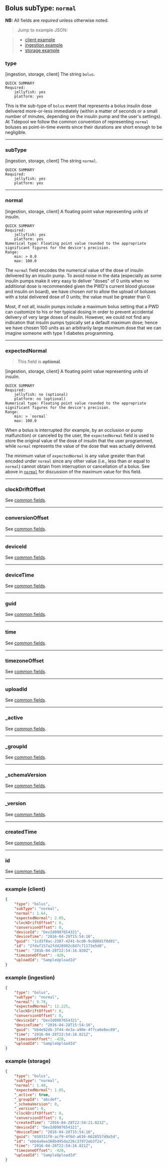 ## Bolus subType: `normal`

**NB:** All fields are *required* unless otherwise noted.


> Jump to example JSON:

>  - [client example](#example-client)
>  - [ingestion example](#example-ingestion)
>  - [storage example](#example-storage)


### type

[ingestion, storage, client] The string `bolus`.

	QUICK SUMMARY
	Required:
		jellyfish: yes
		platform: yes
<!-- start type -->

This is the sub-type of `bolus` event that represents a bolus insulin dose delivered more-or-less immediately (within a matter of seconds or a small number of minutes, depending on the insulin pump and the user's settings). At Tidepool we follow the common convention of representing `normal` boluses as point-in-time events since their durations are short enough to be negligible.

<!-- end type -->

* * * * *

### subType

[ingestion, storage, client] The string `normal`.

	QUICK SUMMARY
	Required:
		jellyfish: yes
		platform: yes
<!-- start subType -->
<!-- TODO -->
<!-- end subType -->

* * * * *

### normal

[ingestion, storage, client] A floating point value representing units of insulin.

	QUICK SUMMARY
	Required:
		jellyfish: yes
		platform: yes
	Numerical type: Floating point value rounded to the appropriate significant figures for the device's precision.
	Range:
		min: > 0.0
		max: 100.0
<!-- start normal -->

The `normal` field encodes the numerical value of the dose of insulin delivered by an insulin pump. To avoid noise in the data (especially as some insulin pumps make it very easy to deliver "doses" of 0 units when no additional dose is recommended given the PWD's current blood glucose and insulin on board), we have chosen _not_ to allow the upload of boluses with a total delivered dose of 0 units; the value must be greater than 0.

Most, if not all, insulin pumps include a maximum bolus setting that a PWD can customize to his or her typical dosing in order to prevent accidental delivery of very large doses of insulin. However, we could not find any indication that insulin pumps typically set a default maximum dose; hence we have chosen 100 units as an arbitrarily large maximum dose that we can imagine someone with type 1 diabetes programming.

<!-- end normal -->

* * * * *

### expectedNormal

> This field is **optional**.

[ingestion, storage, client] A floating point value representing units of insulin.

	QUICK SUMMARY
	Required:
		jellyfish: no (optional)
		platform: no (optional)
	Numerical type: Floating point value rounded to the appropriate significant figures for the device's precision.
	Range:
		min: > `normal`
		max: 100.0
<!-- start expectedNormal -->

When a bolus is interrupted (for example, by an occlusion or pump malfunction) or canceled by the user, the `expectedNormal` field is used to store the original value of the dose of insulin that the user programmed, while `normal` represents the value of the dose that was actually delivered.

The minimum value of `expectedNormal` is any value greater than that encoded under `normal` since any other value (i.e., less than or equal to `normal`) cannot obtain from interruption or cancellation of a bolus. See above in [`normal`](#normal) for discussion of the maximum value for this field.

<!-- end expectedNormal -->

* * * * *

### clockDriftOffset

See [common fields](../../common.md).

<!-- start clockDriftOffset -->
<!-- TODO -->
<!-- end clockDriftOffset -->

* * * * *

### conversionOffset

See [common fields](../../common.md).

<!-- start conversionOffset -->
<!-- TODO -->
<!-- end conversionOffset -->

* * * * *

### deviceId

See [common fields](../../common.md).

<!-- start deviceId -->
<!-- TODO -->
<!-- end deviceId -->

* * * * *

### deviceTime

See [common fields](../../common.md).

<!-- start deviceTime -->
<!-- TODO -->
<!-- end deviceTime -->

* * * * *

### guid

See [common fields](../../common.md).

<!-- start guid -->
<!-- TODO -->
<!-- end guid -->

* * * * *

### time

See [common fields](../../common.md).

<!-- start time -->
<!-- TODO -->
<!-- end time -->

* * * * *

### timezoneOffset

See [common fields](../../common.md).

<!-- start timezoneOffset -->
<!-- TODO -->
<!-- end timezoneOffset -->

* * * * *

### uploadId

See [common fields](../../common.md).

<!-- start uploadId -->
<!-- TODO -->
<!-- end uploadId -->

* * * * *

### _active

See [common fields](../../common.md).

<!-- start _active -->
<!-- TODO -->
<!-- end _active -->

* * * * *

### _groupId

See [common fields](../../common.md).

<!-- start _groupId -->
<!-- TODO -->
<!-- end _groupId -->

* * * * *

### _schemaVersion

See [common fields](../../common.md).

<!-- start _schemaVersion -->
<!-- TODO -->
<!-- end _schemaVersion -->

* * * * *

### _version

See [common fields](../../common.md).

<!-- start _version -->
<!-- TODO -->
<!-- end _version -->

* * * * *

### createdTime

See [common fields](../../common.md).

<!-- start createdTime -->
<!-- TODO -->
<!-- end createdTime -->

* * * * *

### id

See [common fields](../../common.md).

<!-- start id -->
<!-- TODO -->
<!-- end id -->

* * * * *

### example (client)

```json
{
	"type": "bolus",
	"subType": "normal",
	"normal": 1.64,
	"expectedNormal": 2.05,
	"clockDriftOffset": 0,
	"conversionOffset": 0,
	"deviceId": "DevId0987654321",
	"deviceTime": "2016-04-28T15:54:16",
	"guid": "1cd3f8ac-2387-4241-bcd0-9c080d1f0d01",
	"id": "2fdaf157a2fd428992c847c71173e5d8",
	"time": "2016-04-28T22:54:16.820Z",
	"timezoneOffset": -420,
	"uploadId": "SampleUploadId"
}
```

### example (ingestion)

```json
{
	"type": "bolus",
	"subType": "normal",
	"normal": 9.78,
	"expectedNormal": 12.225,
	"clockDriftOffset": 0,
	"conversionOffset": 0,
	"deviceId": "DevId0987654321",
	"deviceTime": "2016-04-28T15:54:16",
	"guid": "bb4e92db-3f44-4e3a-a90e-4f7ca6e8ec89",
	"time": "2016-04-28T22:54:16.821Z",
	"timezoneOffset": -420,
	"uploadId": "SampleUploadId"
}
```

### example (storage)

```json
{
	"type": "bolus",
	"subType": "normal",
	"normal": 1.48,
	"expectedNormal": 1.85,
	"_active": true,
	"_groupId": "abcdef",
	"_schemaVersion": 0,
	"_version": 0,
	"clockDriftOffset": 0,
	"conversionOffset": 0,
	"createdTime": "2016-04-28T22:54:21.821Z",
	"deviceId": "DevId0987654321",
	"deviceTime": "2016-04-28T15:54:16",
	"guid": "650331f0-acf9-4f6d-a616-6628557d9a5d",
	"id": "ebb4a9ee368b495da226c37972eb3f2a",
	"time": "2016-04-28T22:54:16.821Z",
	"timezoneOffset": -420,
	"uploadId": "SampleUploadId"
}
```
